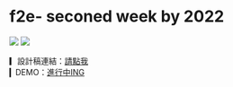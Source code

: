 # f2e- seconed week by 2022

![](https://img.shields.io/badge/3.2.41-Vue-brightgreen) 
![](https://img.shields.io/badge/3.1.8-Vite-green)

▎設計稿連結：[請點我](https://www.figma.com/file/zgXOP0rV1JOqsrtNrOCLND/WEEK3?node-id=17%3A745&t=ombpruYjW7aRh1R8-0) <br>
▎DEMO：[進行中ING](https://3q-cindy.github.io/F2e_2022_3week/)



